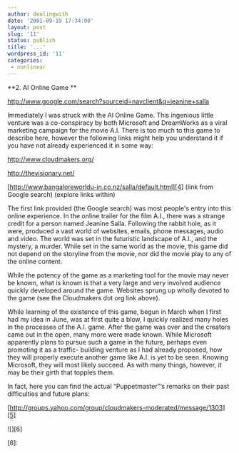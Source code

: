 ```yaml
---
author: dealingwith
date: '2001-09-19 17:34:00'
layout: post
slug: '11'
status: publish
title: '...'
wordpress_id: '11'
categories:
 - nonlinear
---
```


**2. AI Online Game **

[http://www.google.com/search?sourceid=navclient&q=jeanine+salla ][1]


Immediately I was struck with the AI Online Game. This ingenious little
venture was a co-conspiracy by both Microsoft and DreamWorks as a viral
marketing campaign for the movie A.I. There is too much to this game to
describe here, however the following links might help you understand it if you
have not already experienced it in some way:


[http://www.cloudmakers.org/ ][2]


[http://thevisionary.net/ ][3]


[http://www.bangaloreworldu-in.co.nz/salla/default.html][4] (link from Google
search) (explore links within)


The first link provided (the Google search) was most people's entry into this
online experience. In the online trailer for the film A.I., there was a
strange credit for a person named Jeanine Salla. Following the rabbit hole, as
it were, produced a vast world of websites, emails, phone messages, audio and
video. The world was set in the futuristic landscape of A.I., and the mystery,
a murder. While set in the same world as the movie, this game did not depend
on the storyline from the movie, nor did the movie play to any of the online
content.


While the potency of the game as a marketing tool for the movie may never be
known, what is known is that a very large and very involved audience quickly
developed around the game. Websites sprung up wholly devoted to the game (see
the Cloudmakers dot org link above).


While learning of the existence of this game, begun in March when I first had
my idea in June, was at first quite a blow, I quickly realized many holes in
the processes of the A.I. game. After the game was over and the creators came
out in the open, many more were made known. While Microsoft apparently plans
to pursue such a game in the future, perhaps even promoting it as a traffic-
building venture as I had already proposed, how they will properly execute
another game like A.I. is yet to be seen. Knowing Microsoft, they will most
likely succeed. As with many things, however, it may be their girth that
topples them.


In fact, here you can find the actual “Puppetmaster”’s remarks on their past
difficulties and future plans:


[http://groups.yahoo.com/group/cloudmakers-moderated/message/1303][5]

![][6]

   [1]: http://www.google.com/search?sourceid=navclient&q=jeanine+salla

   [2]: http://www.cloudmakers.org/

   [3]: http://thevisionary.net/

   [4]: http://www.bangaloreworldu-in.co.nz/salla/default.html

   [5]: http://groups.yahoo.com/group/cloudmakers-moderated/message/1303

   [6]:

